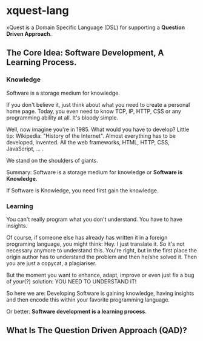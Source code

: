 # xquest-lang

xQuest is a Domain Specific Language (DSL) for supporting a **Question Driven Approach**.

## The Core Idea: Software Development, A Learning Process.

### Knowledge
Software is a storage medium for knowledge. 

If you don't believe it, just think about what you need to create 
a personal home page. Today, you even need to know TCP, IP, HTTP, CSS or any programming ability at all. It's bloody simple.

Well, now imagine you're in 1985. What would you have to develop? Little tip: Wikipedia: "History of the Internet". 
Almost everything has to be developed, invented. All the web frameworks, HTML, HTTP, CSS, JavaScript, ... .

We stand on the shoulders of giants.

Summary: Software is a storage medium for knowledge or  **Software is Knowledge**.

If Software is Knowledge, you need first gain the knowledge.

### Learning

You can't really program what you don't understand. You have to have insights.

Of course, if someone else has already has written it in a foreign programing language, you might think: 
Hey. I just translate it. So it's not necessary anymore to understand this. You're right, but in the first
place the origin author has to understand the problem and then he/she solved it. Then you are just a copycat, a plagiariser.

But the moment you want to enhance, adapt, improve or even just fix a bug of _your_(?) solution: YOU NEED TO UNDERSTAND IT!

So here we are: Developing Software is gaining knowledge, having insights 
and then encode this within your favorite programming language. 

Or better: **Software development is a learning process**.

## What Is The Question Driven Approach (QAD)?

